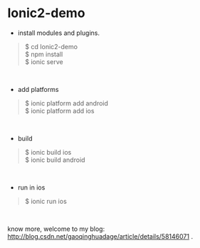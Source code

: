 # Ionic2-demo
* install modules and plugins.

> $ cd Ionic2-demo</br>
$ npm install</br>
$ ionic serve
</br>

* add platforms</br>

> $ ionic platform add android</br>
$ ionic platform add ios
</br>

* build</br>

> $ ionic build ios</br>
$ ionic build android
</br>

* run in ios</br>

> $ ionic run ios
</br>


know more, welcome to my blog: http://blog.csdn.net/gaoqinghuadage/article/details/58146071 .
